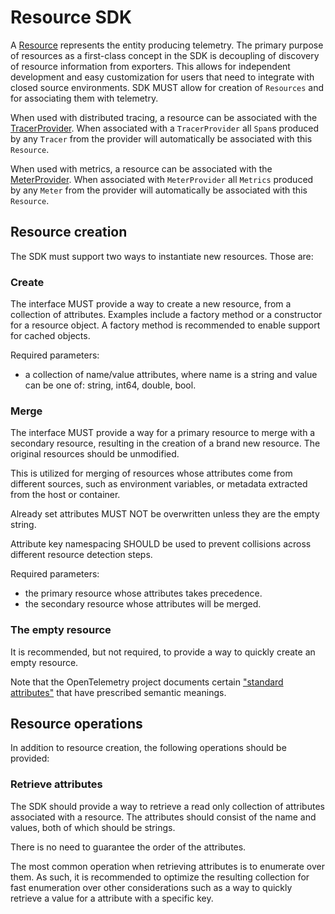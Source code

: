 # Resource SDK

A [Resource](overview.md#resources) represents the entity producing telemetry.
The primary purpose of resources as a first-class concept in the SDK is
decoupling of discovery of resource information from exporters. This allows for
independent development and easy customization for users that need to integrate
with closed source environments. SDK MUST allow for creation of `Resources` and
for associating them with telemetry.

When used with distributed tracing, a resource can be associated with the
[TracerProvider](sdk-tracing.md#tracer-sdk). When associated with a
`TracerProvider` all `Span`s produced by any `Tracer` from the provider will
automatically be associated with this `Resource`.

When used with metrics, a resource can be associated with the
[MeterProvider](sdk-metrics.md#meter-sdk). When associated with `MeterProvider`
all `Metrics` produced by any `Meter` from the provider will automatically be
associated with this `Resource`.

## Resource creation

The SDK must support two ways to instantiate new resources. Those are:

### Create

The interface MUST provide a way to create a new resource, from a collection of
attributes. Examples include a factory method or a constructor for a resource
object. A factory method is recommended to enable support for cached objects.

Required parameters:

- a collection of name/value attributes, where name is a string and value can be one
  of: string, int64, double, bool.

### Merge

The interface MUST provide a way for a primary resource to merge with a
secondary resource, resulting in the creation of a brand new resource. The
original resources should be unmodified.

This is utilized for merging of resources whose attributes come from different
sources, such as environment variables, or metadata extracted from the host or
container.

Already set attributes MUST NOT be overwritten unless they are the empty string.

Attribute key namespacing SHOULD be used to prevent collisions across different
resource detection steps.

Required parameters:

- the primary resource whose attributes takes precedence.
- the secondary resource whose attributes will be merged.

### The empty resource

It is recommended, but not required, to provide a way to quickly create an empty
resource.

Note that the OpenTelemetry project documents certain ["standard
attributes"](data-semantic-conventions.md) that have prescribed semantic meanings.

## Resource operations

In addition to resource creation, the following operations should be provided:

### Retrieve attributes

The SDK should provide a way to retrieve a read only collection of attributes
associated with a resource. The attributes should consist of the name and values,
both of which should be strings.

There is no need to guarantee the order of the attributes.

The most common operation when retrieving attributes is to enumerate over them. As
such, it is recommended to optimize the resulting collection for fast
enumeration over other considerations such as a way to quickly retrieve a value
for a attribute with a specific key.
